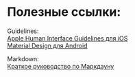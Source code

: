 # Полезные ссылки:

Guidelines:  
[Apple Human Interface Guidelines для iOS](https://developer.apple.com/design/human-interface-guidelines/)  
[Material Design для Android](https://material.io/design)  
  
Markdown:  
[Краткое руководство по Маркдауну](https://paulradzkov.com/2014/markdown_cheatsheet/)  


